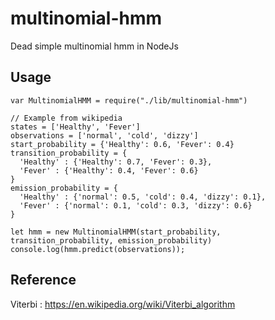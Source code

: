 # multinomial-hmm
Dead simple multinomial hmm in NodeJs

## Usage
```
var MultinomialHMM = require("./lib/multinomial-hmm")

// Example from wikipedia
states = ['Healthy', 'Fever']
observations = ['normal', 'cold', 'dizzy']
start_probability = {'Healthy': 0.6, 'Fever': 0.4}
transition_probability = {
  'Healthy' : {'Healthy': 0.7, 'Fever': 0.3},
  'Fever' : {'Healthy': 0.4, 'Fever': 0.6}
}
emission_probability = {
  'Healthy' : {'normal': 0.5, 'cold': 0.4, 'dizzy': 0.1},
  'Fever' : {'normal': 0.1, 'cold': 0.3, 'dizzy': 0.6}
}

let hmm = new MultinomialHMM(start_probability, transition_probability, emission_probability)
console.log(hmm.predict(observations));
```

## Reference
Viterbi : https://en.wikipedia.org/wiki/Viterbi_algorithm
